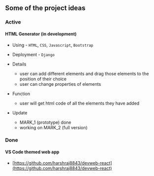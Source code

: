## Some of the project ideas

### Active

#### HTML Generator (in development)

- Using - `HTML`, `CSS`, `Javascript`, `Bootstrap`

- Deployment - `Django`

- Details

  - user can add different elements and drag those elements to the position of their choice
  - user can change properties of elements

- Function

  - user will get html code of all the elements they have added

- Update
  - MARK_1 (prototype) done
  - working on MARK_2 (full version)

### Done

#### VS Code themed web app

- [https://github.com/harshraj8843/devweb-react](https://github.com/harshraj8843/devweb-react)
